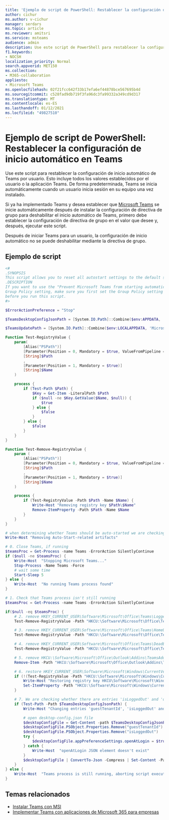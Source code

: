 ```yaml
---
title: 'Ejemplo de script de PowerShell: Restablecer la configuración de inicio automático en Teams'
author: cichur
ms.author: v-cichur
manager: serdars
ms.topic: article
ms.reviewer: amitsri
ms.service: msteams
audience: admin
description: Use este script de PowerShell para restablecer la configuración de inicio automático en Teams por usuario.
f1.keywords:
- NOCSH
localization_priority: Normal
search.appverid: MET150
ms.collection:
- M365-collaboration
appliesto:
- Microsoft Teams
ms.openlocfilehash: 02f21fcc642f33b17efa6ef44878bce567695b4d
ms.sourcegitcommit: c528fad9db719f3fa96dc3fa99332a349cd9d317
ms.translationtype: MT
ms.contentlocale: es-ES
ms.lasthandoff: 01/12/2021
ms.locfileid: "49827510"
---
```

# <a name="powershell-script-sample---reset-the-autostart-setting-in-teams"></a>Ejemplo de script de PowerShell: Restablecer la configuración de inicio automático en Teams

Use este script para restablecer la configuración de inicio automático de Teams por usuario. Esto incluye todos los valores establecidos por el usuario o la aplicación Teams. De forma predeterminada, Teams se inicia automáticamente cuando un usuario inicia sesión en su equipo una vez instalado.

Si ya ha implementado Teams y desea establecer que [Microsoft Teams](../msi-deployment.md#use-group-policy-recommended) se inicie automáticamente después de instalar la configuración de directiva de grupo para deshabilitar el inicio automático de Teams, primero debe establecer la configuración de directiva de grupo en el valor que desee y, después, ejecutar este script.

Después de iniciar Teams para un usuario, la configuración de inicio automático no se puede deshabilitar mediante la directiva de grupo.

## <a name="sample-script"></a>Ejemplo de script

````powershell
<#
.SYNOPSIS
This script allows you to reset all autostart settings to the default settings for Teams.
.DESCRIPTION
If you want to use the "Prevent Microsoft Teams from starting automatically after installation"
Group Policy setting, make sure you first set the Group Policy setting to the value you want 
before you run this script.
#>

$ErrorActionPreference = "Stop"

$TeamsDesktopConfigJsonPath = [System.IO.Path]::Combine($env:APPDATA, 'Microsoft', 'Teams', 'desktop-config.json')

$TeamsUpdatePath = [System.IO.Path]::Combine($env:LOCALAPPDATA, 'Microsoft', 'Teams', 'Update.exe')

Function Test-RegistryValue {
    param(
        [Alias("PSPath")]
        [Parameter(Position = 0, Mandatory = $true, ValueFromPipeline = $true, ValueFromPipelineByPropertyName = $true)]
        [String]$Path
        ,
        [Parameter(Position = 1, Mandatory = $true)]
        [String]$Name
    ) 

    process {
        if (Test-Path $Path) {
            $Key = Get-Item -LiteralPath $Path
            if ($null -ne $Key.GetValue($Name, $null)) {
                $true
            } else {
                $false
            }
        } else {
            $false
        }
    }
}

Function Test-Remove-RegistryValue {
    param (
        [Alias("PSPath")]
        [Parameter(Position = 0, Mandatory = $true, ValueFromPipeline = $true, ValueFromPipelineByPropertyName = $true)]
        [String]$Path
        ,
        [Parameter(Position = 1, Mandatory = $true)]
        [String]$Name
    )

    process {
        if (Test-RegistryValue -Path $Path -Name $Name) {
            Write-Host "Removing registry key $Path\$Name"
            Remove-ItemProperty -Path $Path -Name $Name
        }
    }
}

# when determining whether Teams should be auto-started we are checking three flags
Write-Host "Removing Auto-Start-related artifacts"

# 0. Close Teams, if running
$teamsProc = Get-Process -name Teams -ErrorAction SilentlyContinue
if ($null -ne $teamsProc) {
    Write-Host  "Stopping Microsoft Teams..."
    Stop-Process -Name Teams -Force
    # wait some time
    Start-Sleep 5
} else {
    Write-Host  "No running Teams process found"
}

# 1. Check that Teams process isn't still running
$teamsProc = Get-Process -name Teams -ErrorAction SilentlyContinue

if($null -eq $teamsProc) {
    # 2. remove HKEY_CURRENT_USER\Software\Microsoft\Office\Teams\LoggedInOnce registry key
    Test-Remove-RegistryValue -Path "HKCU:\Software\Microsoft\Office\Teams" -Name "LoggedInOnce"

    # 3. remove HKEY_CURRENT_USER\Software\Microsoft\Office\Teams\HomeUserUpn registry key
    Test-Remove-RegistryValue -Path "HKCU:\Software\Microsoft\Office\Teams" -Name "HomeUserUpn"

    # 4. remove HKEY_CURRENT_USER\Software\Microsoft\Office\Teams\DeadEnd registry key
    Test-Remove-RegistryValue -Path "HKCU:\Software\Microsoft\Office\Teams" -Name "DeadEnd"

    # 5. remove HKCU:\Software\Microsoft\Office\Outlook\Addins\TeamsAddin.FastConnect registry key
    Remove-Item -Path "HKCU:\Software\Microsoft\Office\Outlook\Addins\TeamsAddin.FastConnect" -ErrorAction SilentlyContinue

    # 6. restore HKEY_CURRENT_USER\Software\Microsoft\Windows\CurrentVersion\Run\com.squirrel.Teams.Teams
    if (!(Test-RegistryValue -Path "HKCU:\Software\Microsoft\Windows\CurrentVersion\Run" -Name "com.squirrel.Teams.Teams")) {
        Write-Host "Restoring registry key HKCU\Software\Microsoft\Windows\CurrentVersion\Run\com.squirrel.Teams.Teams"
        Set-ItemProperty -Path "HKCU:\Software\Microsoft\Windows\CurrentVersion\Run" -Name "com.squirrel.Teams.Teams" -Value "$TeamsUpdatePath --processStart ""Teams.exe"" --process-start-args ""--system-initiated"""
    }

    # 7. We are checking whether there are entries 'isLoggedOut' and 'openAtLogin' in the desktop-config.json file
    if (Test-Path -Path $TeamsDesktopConfigJsonPath) {
        Write-Host "Changing entries 'guestTenantId', 'isLoggedOut' and 'openAtLogin' in the desktop-config.json, if exist"

        # open desktop-config.json file
        $desktopConfigFile = Get-Content -path $TeamsDesktopConfigJsonPath -Raw | ConvertFrom-Json
        $desktopConfigFile.PSObject.Properties.Remove("guestTenantId")
        $desktopConfigFile.PSObject.Properties.Remove("isLoggedOut")
        try {
            $desktopConfigFile.appPreferenceSettings.openAtLogin = $true
        } catch {
            Write-Host  "openAtLogin JSON element doesn't exist"
        }
        $desktopConfigFile | ConvertTo-Json -Compress | Set-Content -Path $TeamsDesktopConfigJsonPath -Force
    }
} else {
    Write-Host  "Teams process is still running, aborting script execution"
}
````

## <a name="related-topics"></a>Temas relacionados

- [Instalar Teams con MSI](../msi-deployment.md)
- [Implementar Teams con aplicaciones de Microsoft 365 para empresas](https://docs.microsoft.com/deployoffice/teams-install)
